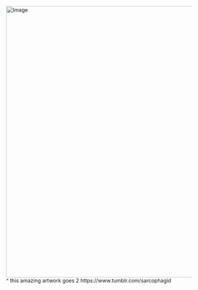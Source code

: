 <img width="540" height="738" alt="Image" src="https://github.com/user-attachments/assets/61e408ab-f0da-450d-ba0a-96ad0e6b3b9a" /> 
^ this amazing artwork goes 2 https://www.tumblr.com/sarcophagid 
